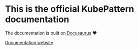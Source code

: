 # This is the official KubePattern documentation
The documentation is built on [Docusaurus](https://docusaurus.io/) ♥️

[Documentation website](https://gabrielegroppo.github.io/kubepattern-doc/)
